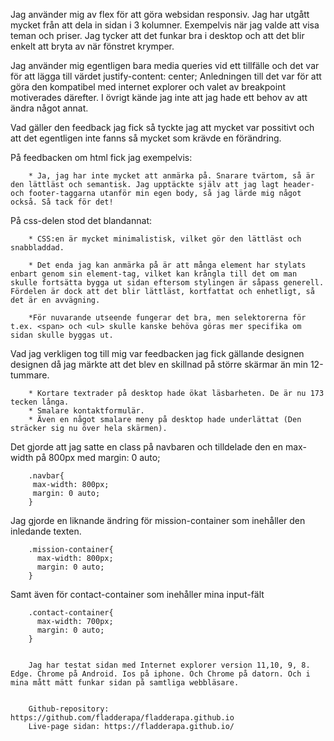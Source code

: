 Jag använder mig av flex för att göra websidan responsiv. Jag har utgått mycket från 
att dela in sidan i 3 kolumner. Exempelvis när jag valde att visa teman och priser.
Jag tycker att det funkar bra i desktop och att det blir enkelt att bryta av när fönstret krymper.

Jag använder mig egentligen bara media queries vid ett tillfälle 
och det var för att lägga till värdet justify-content: center;
Anledningen till det var för att göra den kompatibel med internet explorer
och valet av breakpoint motiverades därefter. I övrigt kände jag inte att jag 
hade ett behov av att ändra något annat. 

Vad gäller den feedback jag fick så tyckte jag att mycket var possitivt och att det
egentligen inte fanns så mycket som krävde en förändring.

På feedbacken om html fick jag exempelvis:

		* Ja, jag har inte mycket att anmärka på. Snarare tvärtom, så är den lättläst och semantisk. Jag upptäckte själv att jag lagt header- och footer-taggarna utanför min egen body, så jag lärde mig något också. Så tack för det!

På css-delen stod det blandannat:

		* CSS:en är mycket minimalistisk, vilket gör den lättläst och snabbladdad.

		* Det enda jag kan anmärka på är att många element har stylats enbart genom sin element-tag, vilket kan krångla till det om man skulle fortsätta bygga ut sidan eftersom stylingen är såpass generell. Fördelen är dock att det blir lättläst, kortfattat och enhetligt, så det är en avvägning. 

		*För nuvarande utseende fungerar det bra, men selektorerna för t.ex. <span> och <ul> skulle kanske behöva göras mer specifika om sidan skulle byggas ut. 


Vad jag verkligen tog till mig var feedbacken jag fick gällande designen designen då jag märkte att 
det blev en skillnad på större skärmar än min 12-tummare.

		* Kortare textrader på desktop hade ökat läsbarheten. De är nu 173 tecken långa.
		* Smalare kontaktformulär.
		* Även en något smalare meny på desktop hade underlättat (Den sträcker sig nu över hela skärmen). 


Det gjorde att jag satte en class på navbaren och tilldelade den en max-width på 800px med margin: 0 auto;

		.navbar{
	 	 max-width: 800px;
	 	 margin: 0 auto;
		}

Jag gjorde en liknande ändring för mission-container som inehåller den inledande texten.

		.mission-container{
		  max-width: 800px;
		  margin: 0 auto;
		}


Samt även för contact-container som inehåller mina input-fält

		.contact-container{
		  max-width: 700px;
		  margin: 0 auto;
		}


		Jag har testat sidan med Internet explorer version 11,10, 9, 8. Edge. Chrome på Android. Ios på iphone. Och Chrome på datorn. Och i mina mått mätt funkar sidan på samtliga webbläsare.


		Github-repository: https://github.com/fladderapa/fladderapa.github.io
		Live-page sidan: https://fladderapa.github.io/
